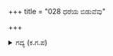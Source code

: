 +++
title = "028 ಧರೆಯ ಬಿಡುವೆವು"

+++

<details><summary>ಗದ್ಯ (ಕ.ಗ.ಪ) </summary>

28. ಕೌರವನಿಗೆ ಈ ರಾಜ್ಯವನ್ನು ಬಿಟ್ಟುಕೊಡುತ್ತೇವೆ. ನಾವು ಆರು ಜನ ಸಹೋದರರು ಕಾಡಿನಲ್ಲಿ ನಿನ್ನನ್ನು ಭಾವ ಶುದ್ಧಿಯಿಂದ ಭಜಿಸುತ್ತೇವೆ. ಚಂಚಲವಾದ ಈ ಲಕ್ಷ್ಮೀಗೋಸ್ಕರ, ಸಹೋದರರನ್ನು ಕೊಲ್ಲಲೇ, ಕೃಷ್ಣ ಕರುಣಿಸು, ಕರುಣಿಸು, ಕರ್ಣನು ಯಾರು ಎಂದು ಮತ್ತೆ ಮತ್ತೆ ಬೇಡಿಕೊಂಡ.
</details>
